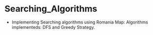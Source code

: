 # Searching_Algorithms
- Implementing Searching algorithms using Romania Map:
Algorithms implementeds: DFS and Greedy Strategy.
